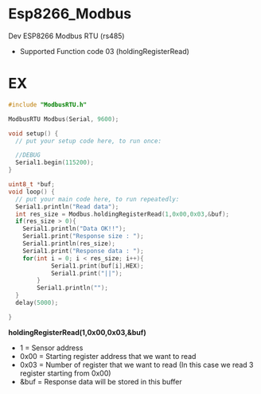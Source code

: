 # Esp8266_Modbus
Dev ESP8266 Modbus RTU (rs485)
* Supported Function code 03 (holdingRegisterRead) 

# EX

```C++
#include "ModbusRTU.h"

ModbusRTU Modbus(Serial, 9600); 

void setup() {
  // put your setup code here, to run once:

  //DEBUG
  Serial1.begin(115200);
}

uint8_t *buf;
void loop() {
  // put your main code here, to run repeatedly:
  Serial1.println("Read data");
  int res_size = Modbus.holdingRegisterRead(1,0x00,0x03,&buf);
  if(res_size > 0){
    Serial1.println("Data OK!!");
    Serial1.print("Response size : ");
    Serial1.println(res_size);
    Serial1.print("Response data : ");
    for(int i = 0; i < res_size; i++){
            Serial1.print(buf[i],HEX);
            Serial1.print("||");            
        }
        Serial1.println("");
  }    
  delay(5000);

}
```
**holdingRegisterRead(1,0x00,0x03,&buf)** 
* 1 = Sensor address
* 0x00 = Starting register address that we want to read
* 0x03 = Number of register that we want to read (In this case we read 3 register starting from 0x00)
* &buf = Response data will be stored in this buffer
